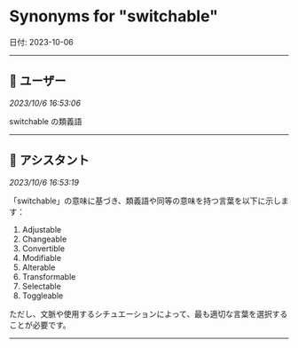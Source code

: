 # Synonyms for "switchable"

日付: 2023-10-06

---

## 👤 ユーザー
*2023/10/6 16:53:06*

switchable の類義語

---

## 🤖 アシスタント
*2023/10/6 16:53:19*

「switchable」の意味に基づき、類義語や同等の意味を持つ言葉を以下に示します：

1. Adjustable
2. Changeable
3. Convertible
4. Modifiable
5. Alterable
6. Transformable
7. Selectable
8. Toggleable

ただし、文脈や使用するシチュエーションによって、最も適切な言葉を選択することが必要です。

---
